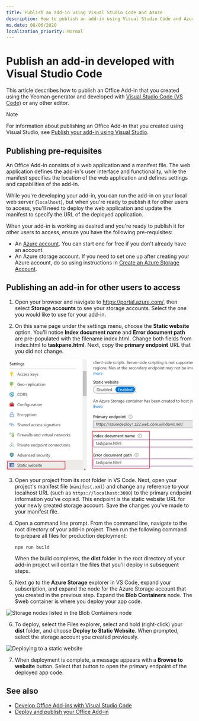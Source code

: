 ```yaml
---
title: Publish an add-in using Visual Studio Code and Azure
description: How to publish an add-in using Visual Studio Code and Azure Active Directory
ms.date: 08/06/2020
localization_priority: Normal
---
```


# Publish an add-in developed with Visual Studio Code

This article describes how to publish an Office Add-in that you created using the Yeoman generator and developed with [Visual Studio Code (VS Code)](https://code.visualstudio.com) or any other editor.

> [!NOTE]
> For information about publishing an Office Add-in that you created using Visual Studio, see [Publish your add-in using Visual Studio](package-your-add-in-using-visual-studio.md).

## Publishing pre-requisites

An Office Add-in consists of a web application and a manifest file. The web application defines the add-in's user interface and functionality, while the manifest specifies the location of the web application and defines settings and capabilities of the add-in.

While you're developing your add-in, you can run the add-in on your local web server (`localhost`), but when you're ready to publish it for other users to access, you'll need to deploy the web application and update the manifest to specify the URL of the deployed application.

When your add-in is working as desired and you're ready to publish it for other users to access, ensure you have the following pre-requisites:

- An [Azure account](https://azure.microsoft.com/free/). You can start one for free if you don't already have an account.
- An Azure storage account. If you need to set one up after creating your Azure account, do so using instructions in [Create an Azure Storage Account](/azure/developer/javascript/tutorial-vscode-static-website-node-03).

## Publishing an add-in for other users to access

1. Open your browser and navigate to https://portal.azure.com/, then select **Storage accounts** to see your storage accounts. Select the one you would like to use for your add-in.

2. On this same page under the settings menu, choose the **Static website** option. You'll notice **Index document name** and **Error document path** are pre-populated with the filename index.html. Change both fields from index.html to **taskpane.html**. Next, copy the **primary endpoint** URL that you did not change.

![Static website settings in Azure](../images/static-website-in-azure.png)

3. Open your project from its root folder in VS Code. Next, open your project's manifest file (`manifest.xml`) and change any reference to your localhost URL (such as `https://localhost:3000`) to the primary endpoint information you've copied. This endpoint is the static website URL for your newly created storage account. Save the changes you've made to your manifest file.

4. Open a command line prompt. From the command line, navigate to the root directory of your add-in project. Then run the following command to prepare all files for production deployment:

    ```command&nbsp;line
    npm run build
    ```

    When the build completes, the **dist** folder in the root directory of your add-in project will contain the files that you'll deploy in subsequent steps.

5. Next go to the **Azure Storage** explorer in VS Code, expand your subscription, and expand the node for the Azure Storage account that you created in the previous step. Expand the **Blob Containers** node. The $web container is where you deploy your app code.

![Storage nodes listed in the Blob Containers node](azure-storage-container.png)

6. To deploy, select the Files explorer, select and hold (right-click) your **dist** folder, and choose **Deploy to Static Website**. When prompted, select the storage account you created previously.

![Deploying to a static website](deploy-to-static-website.png)

7. When deployment is complete, a message appears with a **Browse to website** button. Select that button to open the primary endpoint of the deployed app code.

## See also

- [Develop Office Add-ins with Visual Studio Code](../develop/develop-add-ins-vscode.md)
- [Deploy and publish your Office Add-in](../publish/publish.md)
